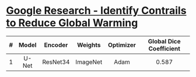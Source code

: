 # [Google Research - Identify Contrails to Reduce Global Warming](https://www.kaggle.com/competitions/google-research-identify-contrails-reduce-global-warming)

| # | Model | Encoder  | Weights  | Optimizer | Global Dice Coefficient |
|:-:|:-----:|:--------:|:--------:|:---------:|:-----------------------:|
| 1 | U-Net | ResNet34 | ImageNet |   Adam    |          0.587          |
